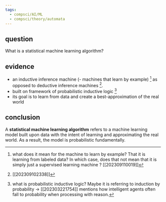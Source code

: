 ```yaml
---
tags:
  - compsci/AI/ML
  - compsci/theory/automata
---
```

## question
What is a statistical machine learning algorithm?
## evidence
- an inductive inference machine (- machines that learn by example) [^1] as opposed to deductive inference machines [^3].
- built on framework of probabilistic inductive logic [^4]
- its goal is to learn from data and create a best-approximation of the real world

[^1]: what does it mean for the machine to learn by example? That it is learning from labeled data? In which case, does that not mean that it is simply just a supervised learning machine [^2]? [[202309110019]]
[^2]: [[202305100142]]
[^3]: [[202309102338]]
[^4]: what is probabilistic inductive logic? Maybe it is referring to induction by probability → [[202303221754]] mentions how intelligent agents often fall to probability when processing with reason.
## conclusion
A **statistical machine learning algorithm** refers to a machine learning model built upon data with the intent of learning and approximating the real world. As a result, the model is probabilistic fundamentally. <!--SR:!2023-09-18,4,270-->